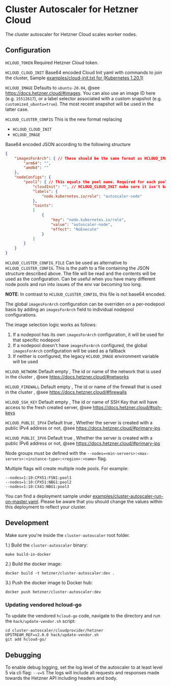 # Cluster Autoscaler for Hetzner Cloud

The cluster autoscaler for Hetzner Cloud scales worker nodes.

## Configuration

`HCLOUD_TOKEN` Required Hetzner Cloud token.

`HCLOUD_CLOUD_INIT` Base64 encoded Cloud Init yaml with commands to join the cluster, Sample [examples/cloud-init.txt for (Kubernetes 1.20.1)](examples/cloud-init.txt)

`HCLOUD_IMAGE` Defaults to `ubuntu-20.04`, @see https://docs.hetzner.cloud/#images. You can also use an image ID here (e.g. `15512617`), or a label selector associated with a custom snapshot (e.g. `customized_ubuntu=true`). The most recent snapshot will be used in the latter case.

`HCLOUD_CLUSTER_CONFIG` This is the new format replacing
 * `HCLOUD_CLOUD_INIT`
 * `HCLOUD_IMAGE`

 Base64 encoded JSON according to the following structure

```json
{
    "imagesForArch": { // These should be the same format as HCLOUD_IMAGE
        "arm64": "",
        "amd64": ""
    },
    "nodeConfigs": {
        "pool1": { // This equals the pool name. Required for each pool that you have
            "cloudInit": "", // HCLOUD_CLOUD_INIT make sure it isn't base64 encoded twice ;]
            "labels": {
                "node.kubernetes.io/role": "autoscaler-node"
            },
            "taints":
            [
                {
                    "key": "node.kubernetes.io/role",
                    "value": "autoscaler-node",
                    "effect": "NoExecute"
                }
            ]
        }
    }
}
```

`HCLOUD_CLUSTER_CONFIG_FILE` Can be used as alternative to `HCLOUD_CLUSTER_CONFIG`. This is the path to a file
containing the JSON structure described above. The file will be read and the contents will be used as the configuration.
Can be useful when you have many different node pools and run into issues of the env var becoming too long.

**NOTE**: In contrast to `HCLOUD_CLUSTER_CONFIG`, this file is not base64 encoded.

The global `imagesForArch` configuration can be overriden on a per-nodepool basis by adding an `imagesForArch` field to individual nodepool configurations.

The image selection logic works as follows:

1. If a nodepool has its own `imagesForArch` configuration, it will be used for that specific nodepool
1. If a nodepool doesn't have `imagesForArch` configured, the global `imagesForArch` configuration will be used as a fallback
1. If neither is configured, the legacy `HCLOUD_IMAGE` environment variable will be used

`HCLOUD_NETWORK` Default empty , The id or name of the network that is used in the cluster , @see https://docs.hetzner.cloud/#networks

`HCLOUD_FIREWALL` Default empty , The id or name of the firewall that is used in the cluster , @see https://docs.hetzner.cloud/#firewalls

`HCLOUD_SSH_KEY` Default empty , The id or name of SSH Key that will have access to the fresh created server, @see https://docs.hetzner.cloud/#ssh-keys

`HCLOUD_PUBLIC_IPV4` Default true , Whether the server is created with a public IPv4 address or not, @see https://docs.hetzner.cloud/#primary-ips

`HCLOUD_PUBLIC_IPV6` Default true , Whether the server is created with a public IPv6 address or not, @see https://docs.hetzner.cloud/#primary-ips

Node groups must be defined with the `--nodes=<min-servers>:<max-servers>:<instance-type>:<region>:<name>` flag.

Multiple flags will create multiple node pools. For example:
```
--nodes=1:10:CPX51:FSN1:pool1
--nodes=1:10:CPX51:NBG1:pool2
--nodes=1:10:CX41:NBG1:pool3
```

You can find a deployment sample under [examples/cluster-autoscaler-run-on-master.yaml](examples/cluster-autoscaler-run-on-master.yaml). Please be aware that you should change the values within this deployment to reflect your cluster.

## Development

Make sure you're inside the `cluster-autoscaler` root folder.

1.) Build the `cluster-autoscaler` binary:


```
make build-in-docker
```

2.) Build the docker image:

```
docker build -t hetzner/cluster-autoscaler:dev .
```


3.) Push the docker image to Docker hub:

```
docker push hetzner/cluster-autoscaler:dev
```

### Updating vendored hcloud-go

To update the vendored `hcloud-go` code, navigate to the directory and run the `hack/update-vendor.sh` script:

```
cd cluster-autoscaler/cloudprovider/hetzner
UPSTREAM_REF=v2.0.0 hack/update-vendor.sh
git add hcloud-go/
```

## Debugging

To enable debug logging, set the log level of the autoscaler to at least level 5 via cli flag: `--v=5`
The logs will include all requests and responses made towards the Hetzner API including headers and body.
